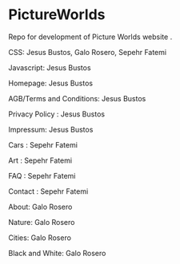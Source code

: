 # PictureWorlds
Repo for development of Picture Worlds website . 

CSS: Jesus Bustos, Galo Rosero, Sepehr Fatemi

Javascript: Jesus Bustos 

Homepage: Jesus Bustos

AGB/Terms and Conditions: Jesus Bustos

Privacy Policy : Jesus Bustos

Impressum: Jesus Bustos

Cars : Sepehr Fatemi

Art : Sepehr Fatemi

FAQ : Sepehr Fatemi

Contact : Sepehr Fatemi

About: Galo Rosero

Nature: Galo Rosero

Cities: Galo Rosero

Black and White: Galo Rosero

